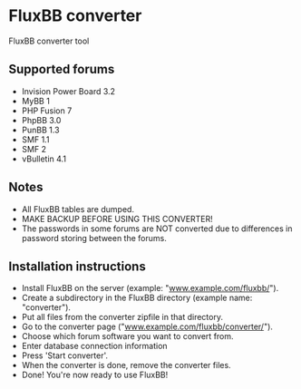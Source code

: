 FluxBB converter
=====================

FluxBB converter tool

Supported forums
----------------
 - Invision Power Board 3.2
 - MyBB 1
 - PHP Fusion 7
 - PhpBB 3.0
 - PunBB 1.3
 - SMF 1.1
 - SMF 2
 - vBulletin 4.1

Notes
-------------------
- All FluxBB tables are dumped.
- MAKE BACKUP BEFORE USING THIS CONVERTER!
- The passwords in some forums are NOT converted due to differences in password storing between the forums.

Installation instructions
---------
 - Install FluxBB on the server (example: "www.example.com/fluxbb/").
 - Create a subdirectory in the FluxBB directory (example name: "converter").
 - Put all files from the converter zipfile in that directory.
 - Go to the converter page ("www.example.com/fluxbb/converter/").
 - Choose which forum software you want to convert from.
 - Enter database connection information
 - Press 'Start converter'.
 - When the converter is done, remove the converter files.
 - Done! You're now ready to use FluxBB!